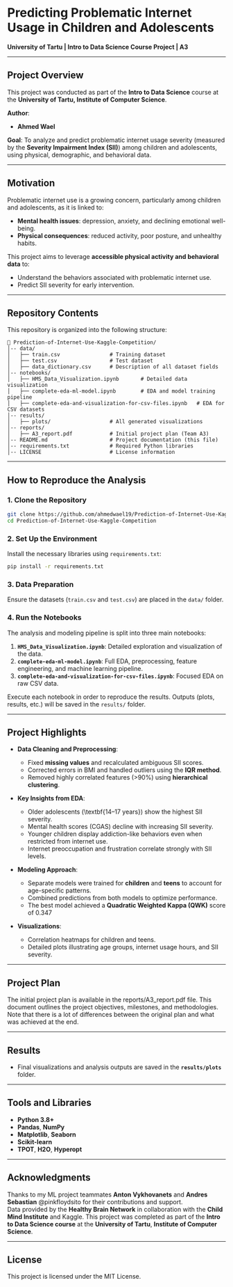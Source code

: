 # **Predicting Problematic Internet Usage in Children and Adolescents**  
**University of Tartu | Intro to Data Science Course Project | A3**  

---

## **Project Overview**  
This project was conducted as part of the **Intro to Data Science** course at the **University of Tartu, Institute of Computer Science**.  

**Author**:  
- **Ahmed Wael**  

**Goal**: To analyze and predict problematic internet usage severity (measured by the **Severity Impairment Index (SII)**) among children and adolescents, using physical, demographic, and behavioral data.  

---

## **Motivation**  
Problematic internet use is a growing concern, particularly among children and adolescents, as it is linked to:  
- **Mental health issues**: depression, anxiety, and declining emotional well-being.  
- **Physical consequences**: reduced activity, poor posture, and unhealthy habits.  

This project aims to leverage **accessible physical activity and behavioral data** to:  
- Understand the behaviors associated with problematic internet use.  
- Predict SII severity for early intervention.  

---

## **Repository Contents**  
This repository is organized into the following structure:  

```plaintext
📁 Prediction-of-Internet-Use-Kaggle-Competition/
│-- data/
│   ├── train.csv                # Training dataset
│   ├── test.csv                 # Test dataset
│   ├── data_dictionary.csv      # Description of all dataset fields
│-- notebooks/
│   ├── HMS_Data_Visualization.ipynb       # Detailed data visualization
│   ├── complete-eda-ml-model.ipynb        # EDA and model training pipeline
│   ├── complete-eda-and-visualization-for-csv-files.ipynb   # EDA for CSV datasets
│-- results/
│   ├── plots/                   # All generated visualizations
│-- reports/
│   ├── A3_report.pdf            # Initial project plan (Team A3)
│-- README.md                    # Project documentation (this file)
│-- requirements.txt             # Required Python libraries
│-- LICENSE                      # License information
```

---

## **How to Reproduce the Analysis**  

### 1. Clone the Repository  
```bash
git clone https://github.com/ahmedwael19/Prediction-of-Internet-Use-Kaggle-Compeititon.git
cd Prediction-of-Internet-Use-Kaggle-Competition
```

### 2. Set Up the Environment  
Install the necessary libraries using `requirements.txt`:  
```bash
pip install -r requirements.txt
```

### 3. Data Preparation  
Ensure the datasets (`train.csv` and `test.csv`) are placed in the `data/` folder.  

### 4. Run the Notebooks  
The analysis and modeling pipeline is split into three main notebooks:  
1. **`HMS_Data_Visualization.ipynb`**: Detailed exploration and visualization of the data.  
2. **`complete-eda-ml-model.ipynb`**: Full EDA, preprocessing, feature engineering, and machine learning pipeline.  
3. **`complete-eda-and-visualization-for-csv-files.ipynb`**: Focused EDA on raw CSV data.  

Execute each notebook in order to reproduce the results. Outputs (plots, results, etc.) will be saved in the `results/` folder.  

---

## **Project Highlights**  

- **Data Cleaning and Preprocessing**:  
  - Fixed **missing values** and recalculated ambiguous SII scores.  
  - Corrected errors in BMI and handled outliers using the **IQR method**.  
  - Removed highly correlated features (>90%) using **hierarchical clustering**.  

- **Key Insights from EDA**:  
  - Older adolescents (\textbf{14–17 years}) show the highest SII severity.  
  - Mental health scores (CGAS) decline with increasing SII severity.  
  - Younger children display addiction-like behaviors even when restricted from internet use.  
  - Internet preoccupation and frustration correlate strongly with SII levels.  

- **Modeling Approach**:  
  - Separate models were trained for **children** and **teens** to account for age-specific patterns.  
  - Combined predictions from both models to optimize performance.  
  - The best model achieved a **Quadratic Weighted Kappa (QWK)** score of 0.347  

- **Visualizations**:  
  - Correlation heatmaps for children and teens.  
  - Detailed plots illustrating age groups, internet usage hours, and SII severity.  

---
## **Project Plan** 
The initial project plan is available in the reports/A3_report.pdf file. This document outlines the project objectives, milestones, and methodologies. Note that there is a lot of differences between the original plan and what was achieved at the end.

---

## **Results**  
- Final visualizations and analysis outputs are saved in the **`results/plots`** folder.  

---

## **Tools and Libraries**  
- **Python 3.8+**  
- **Pandas**, **NumPy**  
- **Matplotlib**, **Seaborn**  
- **Scikit-learn**  
- **TPOT**, **H2O**, **Hyperopt**  

---

## **Acknowledgments**
Thanks to my ML project teammates **Anton Vykhovanets** and **Andres Sebastian** @pinkfloydsito for their contributions and support.  
Data provided by the **Healthy Brain Network** in collaboration with the **Child Mind Institute** and Kaggle.
This project was completed as part of the **Intro to Data Science course** at the **University of Tartu**, **Institute of Computer Science**.

---

## **License**  
This project is licensed under the MIT License.  
